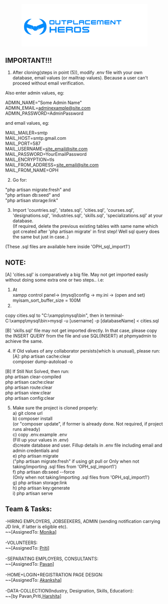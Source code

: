 <p align="center"><img src="https://github.com/Monika171/OutplacementHeroes/blob/master/public/profile_pic/oph.jpeg" width="400"></p>



## IMPORTANT!!!

1) After cloning(steps in point (5)), modify .env file with your own database, email values (or mailtrap values). Because a user can't proceed without email verification.  

Also enter admin values, eg:
    
ADMIN_NAME="Some Admin Name"  
ADMIN_EMAIL=adminexample@site.com  
ADMIN_PASSWORD=AdminPassword  

and email values, eg:  
  
MAIL_MAILER=smtp  
MAIL_HOST=smtp.gmail.com  
MAIL_PORT=587  
MAIL_USERNAME=site_email@site.com  
MAIL_PASSWORD=YourEmailPassword  
MAIL_ENCRYPTION=tls  
MAIL_FROM_ADDRESS=site_email@site.com  
MAIL_FROM_NAME=OPH  

2) Go for:  
  
"php artisan migrate:fresh" and  
"php artisan db:seed" and  
"php artisan storage:link"  
  
3) Import 'countries.sql', 'states.sql', 'cities.sql', 'courses.sql', 'designations.sql', 'industries.sql', 'skills.sql', 'specializations.sql' at your database.  
(If required, delete the previous existing tables with same name which got created after 'php artisan migrate' in first step!
Well sql query does the same but just in case..)  
  
(These .sql files are available here inside 'OPH_sql_import1')  
  
NOTE:   
-----------------
[A] 'cities.sql' is comparatively a big file. May not get imported easily without doing some extra one or two steps.. i.e:  
1) At  
xampp control panel-> (mysql)config -> my.ini -> (open and set)  
myisam_sort_buffer_size = 100M  
2)
copy cities.sql to "C:\xampp\mysql\bin", then in terminal-  
C:\xampp\mysql\bin>mysql -u [username] -p [databaseName] < cities.sql  

[B] 'skills.sql' file may not get imported directly. In that case, please copy the INSERT QUERY from the file and use SQL(INSERT) at phpmyadmin to achieve the same.  
  

4) If Old values of any collaborator persists(which is unusual), please run:  
[A]: php artisan cache:clear  
composer dump-autoload -o  

[B] If Still Not Solved, then run:  
php artisan clear-compiled  
php artisan cache:clear  
php artisan route:clear  
php artisan view:clear  
php artisan config:clear  

5) Make sure the project is cloned properly:    
a) git clone url    
b) composer install  
(or "composer update", if former is already done. Not required, if project runs already)   
c) copy .env.example .env   
(Fill up your values in .env)  
d)create database and user. Fillup details in .env file including email and admin credentials and  
e) php artisan migrate  
("php artisan migrate:fresh" if using git pull or
Only when not taking/importing .sql files from 'OPH_sql_import1')  
f) php artisan db:seed --force    
(Only when not taking/importing .sql files from 'OPH_sql_import1')   
g) php artisan storage:link     
h) php artisan key:generate    
i) php artisan serve    
  
## Team & Tasks:  
-HIRING EMPLOYERS, JOBSEEKERS, ADMIN (sending notification carrying JD link, if latter is eligible etc).<br>
~~[AssignedTo: <a href="https://github.com/Monika171">Monika</a>]<br>
<br>
-VOLUNTEERS:<br>
~~[AssignedTo: <a href="https://github.com/Priti-Gowala">Priti</a>]<br>
<br>
-SEPARATING EMPLOYERS, CONSULTANTS:<br>
~~[AssignedTo: <a href="https://github.com/pavangv28">Pavan</a>]<br>
<br>
-HOME+LOGIN+REGISTRATION PAGE DESIGN:<br>
~~[AssignedTo: <a href="https://github.com/AkankshaBoora">Akanksha</a>]<br>
<br>
-DATA-COLLECTION(Industry, Designation, Skills, Education):<br>
~~[by Pavan,Priti,<a href="https://github.com/Harshita248">Harshita</a>]<br>
<br>
